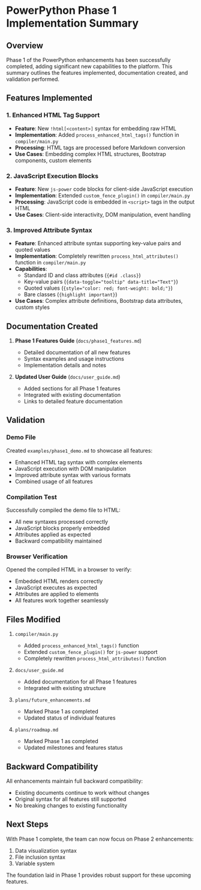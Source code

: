 # PowerPython Phase 1 Implementation Summary

## Overview

Phase 1 of the PowerPython enhancements has been successfully completed, adding significant new capabilities to the platform. This summary outlines the features implemented, documentation created, and validation performed.

## Features Implemented

### 1. Enhanced HTML Tag Support

- **Feature**: New `!html[<content>]` syntax for embedding raw HTML
- **Implementation**: Added `process_enhanced_html_tags()` function in `compiler/main.py`
- **Processing**: HTML tags are processed before Markdown conversion
- **Use Cases**: Embedding complex HTML structures, Bootstrap components, custom elements

### 2. JavaScript Execution Blocks

- **Feature**: New `js-power` code blocks for client-side JavaScript execution
- **Implementation**: Extended `custom_fence_plugin()` in `compiler/main.py`
- **Processing**: JavaScript code is embedded in `<script>` tags in the output HTML
- **Use Cases**: Client-side interactivity, DOM manipulation, event handling

### 3. Improved Attribute Syntax

- **Feature**: Enhanced attribute syntax supporting key-value pairs and quoted values
- **Implementation**: Completely rewritten `process_html_attributes()` function in `compiler/main.py`
- **Capabilities**: 
  - Standard ID and class attributes (`{#id .class}`)
  - Key-value pairs (`{data-toggle="tooltip" data-title="Text"}`)
  - Quoted values (`{style="color: red; font-weight: bold;"}`)
  - Bare classes (`{highlight important}`)
- **Use Cases**: Complex attribute definitions, Bootstrap data attributes, custom styles

## Documentation Created

1. **Phase 1 Features Guide** (`docs/phase1_features.md`)
   - Detailed documentation of all new features
   - Syntax examples and usage instructions
   - Implementation details and notes

2. **Updated User Guide** (`docs/user_guide.md`)
   - Added sections for all Phase 1 features
   - Integrated with existing documentation
   - Links to detailed feature documentation

## Validation

### Demo File

Created `examples/phase1_demo.md` to showcase all features:
- Enhanced HTML tag syntax with complex elements
- JavaScript execution with DOM manipulation
- Improved attribute syntax with various formats
- Combined usage of all features

### Compilation Test

Successfully compiled the demo file to HTML:
- All new syntaxes processed correctly
- JavaScript blocks properly embedded
- Attributes applied as expected
- Backward compatibility maintained

### Browser Verification

Opened the compiled HTML in a browser to verify:
- Embedded HTML renders correctly
- JavaScript executes as expected
- Attributes are applied to elements
- All features work together seamlessly

## Files Modified

1. `compiler/main.py`
   - Added `process_enhanced_html_tags()` function
   - Extended `custom_fence_plugin()` for `js-power` support
   - Completely rewritten `process_html_attributes()` function

2. `docs/user_guide.md`
   - Added documentation for all Phase 1 features
   - Integrated with existing structure

3. `plans/future_enhancements.md`
   - Marked Phase 1 as completed
   - Updated status of individual features

4. `plans/roadmap.md`
   - Marked Phase 1 as completed
   - Updated milestones and features status

## Backward Compatibility

All enhancements maintain full backward compatibility:
- Existing documents continue to work without changes
- Original syntax for all features still supported
- No breaking changes to existing functionality

## Next Steps

With Phase 1 complete, the team can now focus on Phase 2 enhancements:
1. Data visualization syntax
2. File inclusion syntax
3. Variable system

The foundation laid in Phase 1 provides robust support for these upcoming features.
